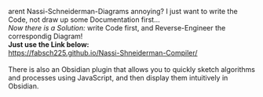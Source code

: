 arent Nassi-Schneiderman-Diagrams annoying? I just want to write the Code, not draw up some Documentation first... <br>
*Now there is a Solution:* write Code first, and Reverse-Engineer the correspondig Diagram! <br>
**Just use the Link below:** <br>
https://fabsch225.github.io/Nassi-Shneiderman-Compiler/
<br><br>
There is also an Obsidian plugin that allows you to quickly sketch algorithms and processes using JavaScript, and then display them intuitively in Obsidian.
